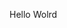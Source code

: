Hello Wolrd







































































































































































































































































































































































































































































































































































































































































































































































































































































































































































































































































































































































































































































































































































































































































































































































































































































































































































































































































































































































































































































































































































































































































































































































































































































































































































































































































































































































































































































































































































































































































































































































































































































































































































































































































































































































































































































































































































































































































































































































































































































































